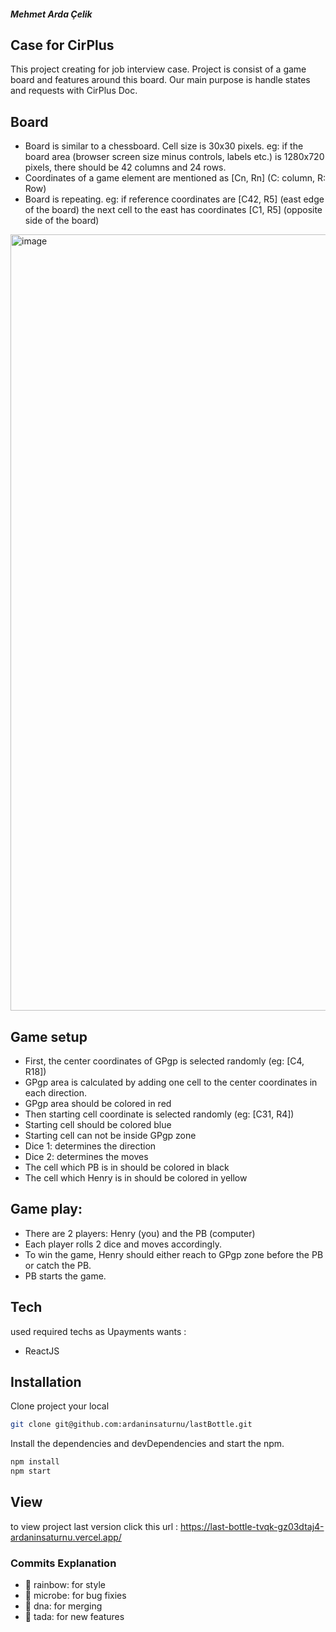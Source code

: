 ##### Mehmet Arda Çelik

## Case for CirPlus

This project creating for job interview case. Project is consist of a game board and features around this board. Our main purpose is handle states and requests with CirPlus Doc.

## Board

- Board is similar to a chessboard. Cell size is 30x30 pixels. eg: if the board area (browser screen size minus controls, labels etc.) is 1280x720
pixels, there should be 42 columns and 24 rows.
- Coordinates of a game element are mentioned as [Cn, Rn] (C: column, R: Row)
- Board is repeating. eg: if reference coordinates are [C42, R5] (east edge of the board) the next cell to the east has coordinates [C1, R5]
(opposite side of the board)

<img width="1242" alt="image" src="https://user-images.githubusercontent.com/46358038/222630660-3a48125b-7bbe-4afb-81e0-2f990576d561.png">

## Game setup

- First, the center coordinates of GPgp is selected randomly (eg: [C4, R18])
- GPgp area is calculated by adding one cell to the center coordinates in each direction.
- GPgp area should be colored in red
- Then starting cell coordinate is selected randomly (eg: [C31, R4])
- Starting cell should be colored blue
- Starting cell can not be inside GPgp zone
- Dice 1: determines the direction
- Dice 2: determines the moves
- The cell which PB is in should be colored in black
- The cell which Henry is in should be colored in yellow

## Game play:
- There are 2 players: Henry (you) and the PB (computer)
- Each player rolls 2 dice and moves accordingly.
- To win the game, Henry should either reach to GPgp zone before the PB or catch the PB.
- PB starts the game.

## Tech

used required techs as Upayments wants :

- ReactJS

## Installation

Clone project your local

```sh
git clone git@github.com:ardaninsaturnu/lastBottle.git
```

Install the dependencies and devDependencies and start the npm.

```sh
npm install
npm start
```

## View

to view project last version click this
url : https://last-bottle-tvqk-gz03dtaj4-ardaninsaturnu.vercel.app/

### Commits Explanation

- :rainbow: rainbow: for style
- :microbe: microbe: for bug fixies
- :dna: dna: for merging
- :tada: tada: for new features
